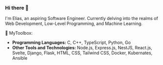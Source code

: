 ### Hi there 👋
I'm Elias, an aspiring Software Engineer. Currently delving into the realms of Web Development, Low-Level Programming, and Machine Learning.

🚀 MyToolbox:
- **Programming Languages:** C, C++, TypeScript, Python, Go
- **Other Tools and Technologies:** Node.js, Express.js, NestJS, React.js, Svelte, Django, Flask, HTML, CSS, Tailwind CSS, Docker, Kubernates, Ansible
<!--
**Elias-Belkheiri/Elias-Belkheiri** is a ✨ _special_ ✨ repository because its `README.md` (this file) appears on your GitHub profile.

Here are some ideas to get you started:

- 🔭 I’m currently working on ...
- 🌱 I’m currently learning ...
- 👯 I’m looking to collaborate on ...
- 🤔 I’m looking for help with ...
- 💬 Ask me about ...
- 📫 How to reach me: ...
- 😄 Pronouns: ...
- ⚡ Fun fact: ...
-->
